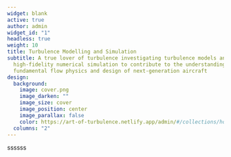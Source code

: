```yaml
---
widget: blank
active: true
author: admin
widget_id: "1"
headless: true
weight: 10
title: Turbulence Modelling and Simulation
subtitle: A true lover of turbulence investigating turbulence models and
  high-fidelity numerical simulation to contribute to the understanding of
  fundamental flow physics and design of next-generation aircraft
design:
  background:
    image: cover.png
    image_darken: ""
    image_size: cover
    image_position: center
    image_parallax: false
    color: https://art-of-turbulence.netlify.app/admin/#/collections/home
  columns: "2"
---
```

ssssss